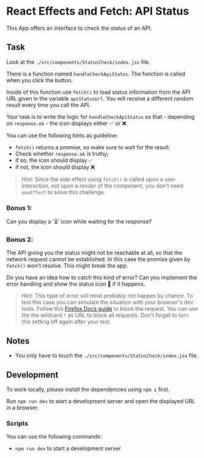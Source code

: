 # React Effects and Fetch: API Status

This App offers an interface to check the status of an API.

## Task

Look at the `./src/components/StatusCheck/index.jsx` file.

There is a function named `handleCheckApiStatus`. The function is called when you click the button.

Inside of this function use `fetch()` to load status information from the API URL given in the variable `apiStatusUrl`. You will receive a different random result every time you call the API.

Your task is to write the logic for `handleCheckApiStatus` so that - depending on `response.ok` - the icon displays either ✅ or ❌.

You can use the following hints as guideline:

-   `fetch()` returns a promise, so make sure to wait for the result.
-   Check whether `response.ok` is truthy;
-   if so, the icon should display ✅
-   if not, the icon should display ❌

> _Hint:_ Since the side effect using `fetch()` is called upon a user interaction, not upon a render of the component, you don't need `useEffect` to solve this challenge.

### Bonus 1:

Can you display a '⏳' icon while waiting for the response?

### Bonus 2:

The API giving you the status might not be reachable at all, so that the network request cannot be established. In this case the promise given by `fetch()` won't resolve. This might break the app.

Do you have an idea how to catch this kind of error? Can you implement the error handling and show the status icon 🚨 if it happens.

> _Hint:_ This type of error will most probably not happen by chance. To test this case you can simulate the situation with your browser's dev tools.
> Follow this [Firefox Docs guide](https://firefox-source-docs.mozilla.org/devtools-user/network_monitor/request_list/index.html#blocking-specific-urls) to block the request. You can use the the wildcard `*` as URL to block all requests. Don't forget to turn this setting off again after your test.

## Notes

-   You only have to touch the `./src/components/StatusCheck/index.jsx` file.

## Development

To work locally, please install the dependencies using `npm i` first.

Run `npm run dev` to start a development server and open the displayed URL in a browser.

### Scripts

You can use the following commands:

-   `npm run dev` to start a development server
